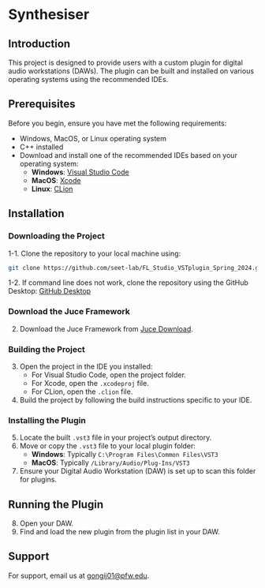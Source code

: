
# Synthesiser

## Introduction
This project is designed to provide users with a custom plugin for digital audio workstations (DAWs). The plugin can be built and installed on various operating systems using the recommended IDEs.

## Prerequisites
Before you begin, ensure you have met the following requirements:
- Windows, MacOS, or Linux operating system
- C++ installed
- Download and install one of the recommended IDEs based on your operating system:
  - **Windows**: [Visual Studio Code](https://code.visualstudio.com/)
  - **MacOS**: [Xcode](https://developer.apple.com/xcode/)
  - **Linux**: [CLion](https://www.jetbrains.com/clion/)

## Installation

### Downloading the Project
1-1. Clone the repository to your local machine using:
   ```bash
   git clone https://github.com/seet-lab/FL_Studio_VSTplugin_Spring_2024.git
   ```
1-2. If command line does not work, clone the repository using the GitHub Desktop:
   [GitHub Desktop](https://desktop.github.com)

### Download the Juce Framework
2. Download the Juce Framework from [Juce Download](https://juce.com/download).

### Building the Project
3. Open the project in the IDE you installed:
   - For Visual Studio Code, open the project folder.
   - For Xcode, open the `.xcodeproj` file.
   - For CLion, open the `.clion` file.
4. Build the project by following the build instructions specific to your IDE.

### Installing the Plugin
5. Locate the built `.vst3` file in your project’s output directory.
6. Move or copy the `.vst3` file to your local plugin folder:
   - **Windows**: Typically `C:\Program Files\Common Files\VST3`
   - **MacOS**: Typically `/Library/Audio/Plug-Ins/VST3`
7. Ensure your Digital Audio Workstation (DAW) is set up to scan this folder for plugins.

## Running the Plugin
8. Open your DAW.
9. Find and load the new plugin from the plugin list in your DAW.

## Support
For support, email us at [gongij01@pfw.edu](mailto:gongij01@pfw.edu).
